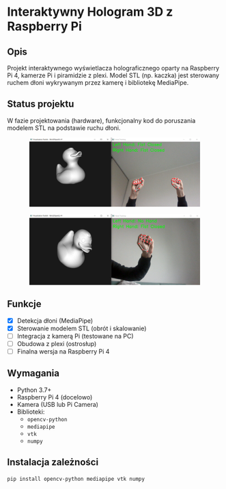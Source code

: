 # Interaktywny Hologram 3D z Raspberry Pi

## Opis
Projekt interaktywnego wyświetlacza holograficznego oparty na Raspberry Pi 4, kamerze Pi i piramidzie z plexi. Model STL (np. kaczka) jest sterowany ruchem dłoni wykrywanym przez kamerę i bibliotekę MediaPipe.

## Status projektu
W fazie projektowania (hardware), funkcjonalny kod do poruszania modelem STL na podstawie ruchu dłoni.

<p align="center">
  <img src="image (10).png" alt="rys" width="400">
</p>

<p align="center">
  <img src="image (9).png" alt="rys" width="400">
</p> 

## Funkcje
- [x] Detekcja dłoni (MediaPipe)
- [x] Sterowanie modelem STL (obrót i skalowanie)
- [ ] Integracja z kamerą Pi (testowane na PC)
- [ ] Obudowa z plexi (ostrosłup)
- [ ] Finalna wersja na Raspberry Pi 4

## Wymagania
- Python 3.7+
- Raspberry Pi 4 (docelowo)
- Kamera (USB lub Pi Camera)
- Biblioteki:
  - `opencv-python`
  - `mediapipe`
  - `vtk`
  - `numpy`

## Instalacja zależności
```bash
pip install opencv-python mediapipe vtk numpy
```
